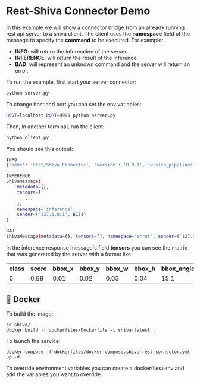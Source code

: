 # Rest-Shiva Connector Demo

In this example we will show a connector bridge from an already running rest api server to a shiva client. The client uses the **namespace** field of the message to specify the **command** to be executed. For example:

* **INFO**: will return the information of the server.
* **INFERENCE**: will return the result of the inference.
* **BAD**: will represent an unknown command and the server will return an error.

To run the example, first start your server connector:

```bash
python server.py
```

To change host and port you can set the env variables:
```bash
HOST=localhost PORT=9999 python server.py
```

Then, in another terminal, run the client:

```bash
python client.py
```

You should see this output:

```bash
INFO
{'name': 'Rest/Shiva Connector', 'version': '0.0.1', 'vision_pipelines': ['camera']}

INFERENCE
ShivaMessage(
    metadata={},
    tensors=[
       ...
    ],
    namespace='inference',
    sender=('127.0.0.1', 6174)
)

BAD
ShivaMessage(metadata={}, tensors=[], namespace='error', sender=('127.0.0.1', 6174))
```

In the inference response message's field **tensors** you can see the matrix that was generated by the server
with a format like:

<table>
    <tr>
        <th>class</th>
        <th>score</th>
        <th>bbox_x</th>
        <th>bbox_y</th>
        <th>bbox_w</th>
        <th>bbox_h</th>
        <th>bbox_angle</th>
        <th>pose_3d_11</th>
        <th>pose_3d_12</th>
        <th>...</th>
        <th>pose_3d_33</th>
    </tr>
    <tr>
        <td>0</td>
        <td>0.99</td>
        <td>0.01</td>
        <td>0.02</td>
        <td>0.03</td>
        <td>0.04</td>
        <td>15.1</td>
        <td>0.99</td>
        <td>0</td>
        <td>0</td>
        <td>...</td>
        <td>1</td>
    </tr>
</table>

## :whale2: Docker

To build the image:
``` console
cd shiva/
docker build -f dockerfiles/Dockerfile -t shiva:latest .
```

To launch the service:

``` console
docker compose -f dockerfiles/docker-compose.shiva-rest-connector.yml up -d
```

To override environment variables you can create a  dockerfiles/.env and add the variables
you want to override.

